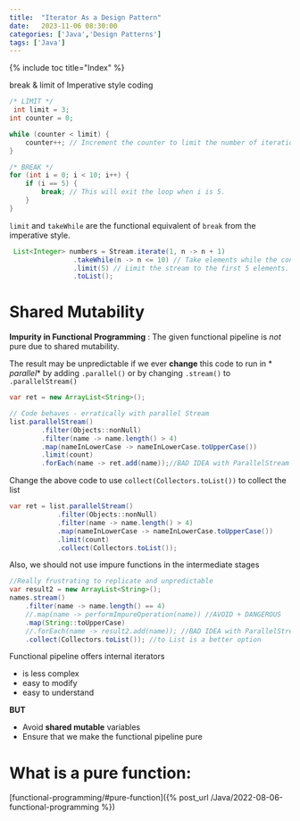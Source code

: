 ```yaml
---
title:  "Iterator As a Design Pattern"
date:   2023-11-06 08:30:00
categories: ['Java','Design Patterns']
tags: ['Java']
---
```


{% include toc title="Index" %}

break & limit of Imperative style coding

```java
/* LIMIT */
 int limit = 3;
int counter = 0;

while (counter < limit) {
    counter++; // Increment the counter to limit the number of iterations.
}

/* BREAK */
for (int i = 0; i < 10; i++) {
    if (i == 5) {
        break; // This will exit the loop when i is 5.
    }
}
```

`limit` and `takeWhile` are the functional equivalent of `break` from the
imperative style.

```java
 List<Integer> numbers = Stream.iterate(1, n -> n + 1)
                .takeWhile(n -> n <= 10) // Take elements while the condition is true (less than or equal to 10).
                .limit(5) // Limit the stream to the first 5 elements.
                .toList();
```

# Shared Mutability

**Impurity in Functional Programming** : The given functional pipeline is *not*
pure due to shared mutability.

The result may be unpredictable if we ever **change** this code to run in *
*parallel** by adding
`.parallel()` or by changing `.stream()` to `.parallelStream()`

```java
var ret = new ArrayList<String>();

// Code behaves - erratically with parallel Stream
list.parallelStream()
        .filter(Objects::nonNull)
        .filter(name -> name.length() > 4)
        .map(nameInLowerCase -> nameInLowerCase.toUpperCase())
        .limit(count)
        .forEach(name -> ret.add(name));//BAD IDEA with ParallelStream - due to shared mutability - this is impure
```

Change the above code to use `collect(Collectors.toList())` to collect the list

```java
var ret = list.parallelStream()
            .filter(Objects::nonNull)
            .filter(name -> name.length() > 4)
            .map(nameInLowerCase -> nameInLowerCase.toUpperCase())
            .limit(count)
            .collect(Collectors.toList());
```

Also, we should not use impure functions in the intermediate stages

```java
//Really frustrating to replicate and unpredictable
var result2 = new ArrayList<String>();
names.stream()
    .filter(name -> name.length() == 4)
    //.map(name -> performImpureOperation(name)) //AVOID + DANGEROUS
    .map(String::toUpperCase)
    //.forEach(name -> result2.add(name)); //BAD IDEA with ParallelStream
    .collect(Collectors.toList()); //to List is a better option
```

Functional pipeline offers internal iterators

* is less complex
* easy to modify
* easy to understand

**BUT**

* Avoid **shared mutable** variables
* Ensure that we make the functional pipeline pure

# What is a pure function:

[functional-programming/#pure-function]({% post_url
/Java/2022-08-06-functional-programming %})
